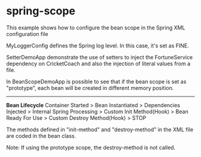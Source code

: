 # spring-scope
This example shows how to configure the bean scope in the Spring XML configuration file

MyLoggerConfig defines the Spring log level. In this case, it's set as FINE.

SetterDemoApp demonstrate the use of setters to inject the FortuneService dependency on 
CricketCoach and also the injection of literal values from a file.

In BeanScopeDemoApp is possible to see that if the bean scope is set as "prototype", 
each bean will be created in different memory position.

---

**Bean Lifecycle**
Container Started > Bean Instantiated > Dependencies Injected > Internal Spring Processing >
Custom Init Method(Hook) > Bean Ready For Use > Custom Destroy Method(Hook) > STOP

The methods defined in "init-method" and "destroy-method" in the XML file are coded in the 
bean class.

Note: If using the prototype scope, the destroy-method is not called.

 



 